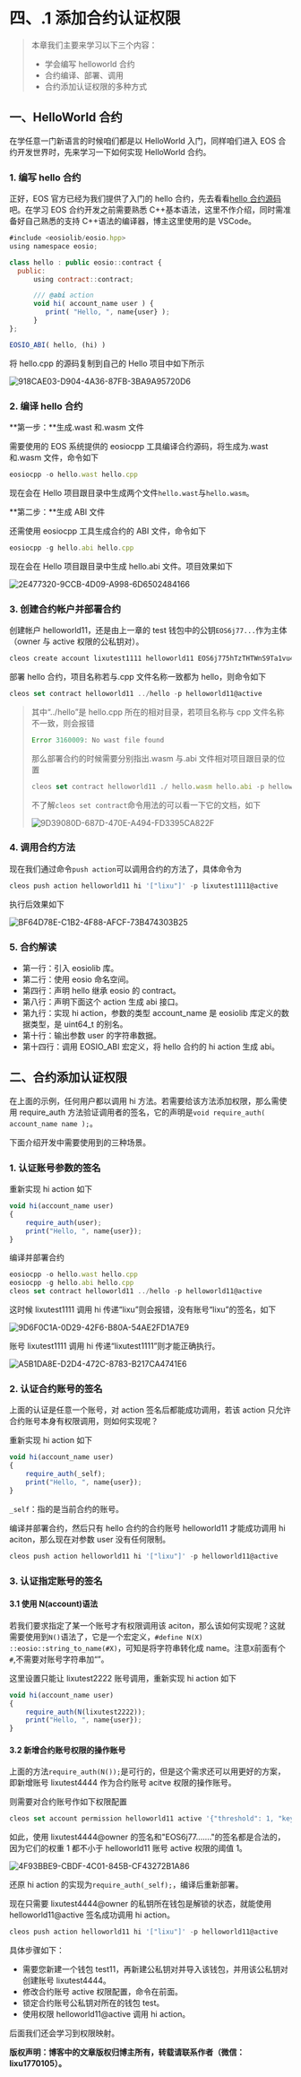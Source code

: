 # 四、.1 添加合约认证权限

> 本章我们主要来学习以下三个内容：
> 
> *   学会编写 helloworld 合约
> *   合约编译、部署、调用
> *   合约添加认证权限的多种方式

## 一、HelloWorld 合约

在学任意一门新语言的时候咱们都是以 HelloWorld 入门，同样咱们进入 EOS 合约开发世界时，先来学习一下如何实现 HelloWorld 合约。

### 1\. 编写 hello 合约

正好，EOS 官方已经为我们提供了入门的 hello 合约，先去看看[hello 合约源码](https://github.com/EOSIO/eos/blob/v1.2.6/contracts/hello/hello.cpp)吧。在学习 EOS 合约开发之前需要熟悉 C++基本语法，这里不作介绍，同时需准备好自己熟悉的支持 C++语法的编译器，博主这里使用的是 VSCode。

```js
#include <eosiolib/eosio.hpp>
using namespace eosio;

class hello : public eosio::contract {
  public:
      using contract::contract;

      /// @abi action 
      void hi( account_name user ) {
         print( "Hello, ", name{user} );
      }
};

EOSIO_ABI( hello, (hi) )
```

将 hello.cpp 的源码复制到自己的 Hello 项目中如下所示

![918CAE03-D904-4A36-87FB-3BA9A95720D6](img/4c995e7c1e3439a397fb98a79c04629b.jpg)

### 2\. 编译 hello 合约

**第一步：**生成.wast 和.wasm 文件

需要使用的 EOS 系统提供的 eosiocpp 工具编译合约源码，将生成为.wast 和.wasm 文件，命令如下

```js
eosiocpp -o hello.wast hello.cpp
```

现在会在 Hello 项目跟目录中生成两个文件`hello.wast`与`hello.wasm`。

**第二步：**生成 ABI 文件

还需使用 eosiocpp 工具生成合约的 ABI 文件，命令如下

```js
eosiocpp -g hello.abi hello.cpp
```

现在会在 Hello 项目跟目录中生成 hello.abi 文件。项目效果如下

![2E477320-9CCB-4D09-A998-6D6502484166](img/24913f9a981ba1e13b014a040edc3fca.jpg)

### 3\. 创建合约帐户并部署合约

创建帐户 helloworld11，还是由上一章的 test 钱包中的公钥`EOS6j77...`作为主体（owner 与 active 权限的公私钥对）。

```js
cleos create account lixutest1111 helloworld11 EOS6j775hTzTHTWnS9Ta1vu42qW8UHzP463QqGDzFtun6fybzKesd EOS6j775hTzTHTWnS9Ta1vu42qW8UHzP463QqGDzFtun6fybzKesd
```

部署 hello 合约，项目名称若与.cpp 文件名称一致都为 hello，则命令如下

```js
cleos set contract helloworld11 ../hello -p helloworld11@active
```

> 其中“../hello”是 hello.cpp 所在的相对目录，若项目名称与 cpp 文件名称不一致，则会报错
> 
> ```js
> Error 3160009: No wast file found
> ```
> 
> 那么部署合约的时候需要分别指出.wasm 与.abi 文件相对项目跟目录的位置
> 
> ```js
> cleos set contract helloworld11 ./ hello.wasm hello.abi -p helloworld11@active
> ```
> 
> 不了解`cleos set contract`命令用法的可以看一下它的文档，如下
> 
> ![9D39080D-687D-470E-A494-FD3395CA822F](img/2ebc49b9e371dc3d25f235996d2e6e87.jpg)

### 4\. 调用合约方法

现在我们通过命令`push action`可以调用合约的方法了，具体命令为

```js
cleos push action helloworld11 hi '["lixu"]' -p lixutest1111@active
```

执行后效果如下

![BF64D78E-C1B2-4F88-AFCF-73B474303B25](img/21ef0b1bdb9b2faa236b0cddb4be77c6.jpg)

### 5\. 合约解读

*   第一行：引入 eosiolib 库。
*   第二行：使用 eosio 命名空间。
*   第四行：声明 hello 继承 eosio 的 contract。
*   第八行：声明下面这个 action 生成 abi 接口。
*   第九行：实现 hi action，参数的类型 account_name 是 eosiolib 库定义的数据类型，是 uint64_t 的别名。
*   第十行：输出参数 user 的字符串数据。
*   第十四行：调用 EOSIO_ABI 宏定义，将 hello 合约的 hi action 生成 abi。

## 二、合约添加认证权限

在上面的示例，任何用户都以调用 hi 方法。若需要给该方法添加权限，那么需使用 require_auth 方法验证调用者的签名，它的声明是`void require_auth( account_name name );`。

下面介绍开发中需要使用到的三种场景。

### 1\. 认证账号参数的签名

重新实现 hi action 如下

```js
void hi(account_name user)
{
    require_auth(user);
    print("Hello, ", name{user});
}
```

编译并部署合约

```js
eosiocpp -o hello.wast hello.cpp
eosiocpp -g hello.abi hello.cpp
cleos set contract helloworld11 ../hello -p helloworld11@active
```

这时候 lixutest1111 调用 hi 传递“lixu”则会报错，没有账号“lixu”的签名，如下

![9D6F0C1A-0D29-42F6-B80A-54AE2FD1A7E9](img/865ed974b8ee9c1da3a871ddd65b5b1b.jpg)

账号 lixutest1111 调用 hi 传递“lixutest1111”则才能正确执行。

![A5B1DA8E-D2D4-472C-8783-B217CA4741E6](img/7a5846606f461a984a552ed0659a7101.jpg)

### 2\. 认证合约账号的签名

上面的认证是任意一个账号，对 action 签名后都能成功调用，若该 action 只允许合约账号本身有权限调用，则如何实现呢？

重新实现 hi action 如下

```js
void hi(account_name user)
{
    require_auth(_self);
    print("Hello, ", name{user});
}
```

`_self`：指的是当前合约的账号。

编译并部署合约，然后只有 hello 合约的合约账号 helloworld11 才能成功调用 hi aciton，那么现在对参数 user 没有任何限制。

```js
cleos push action helloworld11 hi '["lixu"]' -p helloworld11@active
```

### 3\. 认证指定账号的签名

#### 3.1 使用 N(account)语法

若我们要求指定了某一个账号才有权限调用该 aciton，那么该如何实现呢？这就需要使用到`N()`语法了，它是一个宏定义，`#define N(X) ::eosio::string_to_name(#X)`，可知是将字符串转化成 name。注意`X`前面有个`#`,不需要对账号字符串加“”。

这里设置只能让 lixutest2222 账号调用，重新实现 hi action 如下

```js
void hi(account_name user)
{
    require_auth(N(lixutest2222));
    print("Hello, ", name{user});
}
```

#### 3.2 新增合约账号权限的操作账号

上面的方法`require_auth(N());`是可行的，但是这个需求还可以用更好的方案，即新增账号 lixutest4444 作为合约账号 acitve 权限的操作账号。

则需要对合约账号作如下权限配置

```js
cleos set account permission helloworld11 active '{"threshold": 1, "keys": [{"key":"EOS6j775hTzTHTWnS9Ta1vu42qW8UHzP463QqGDzFtun6fybzKesd","weight": 1}], "accounts": [{"permission":{"actor":"lixutest4444", "permission":"owner"}, "weight":1}], "waits": []}'
```

如此，使用 lixutest4444@owner 的签名和"EOS6j77……."的签名都是合法的，因为它们的权重 1 都不小于 helloworld11 账号 active 权限的阈值 1。

![4F93BBE9-CBDF-4C01-845B-CF43272B1A86](img/78eac9d7ccf6f751c4014d1b6139e8d8.jpg)

还原 hi action 的实现为`require_auth(_self);`，编译后重新部署。

现在只需要 lixutest4444@owner 的私钥所在钱包是解锁的状态，就能使用 helloworld11@active 签名成功调用 hi action。

```js
cleos push action helloworld11 hi '["lixu"]' -p helloworld11@active
```

具体步骤如下：

*   需要您新建一个钱包 test11，再新建公私钥对并导入该钱包，并用该公私钥对创建账号 lixutest4444。
*   修改合约账号 active 权限配置，命令在前面。
*   锁定合约账号公私钥对所在的钱包 test。
*   使用权限 helloworld11@active 调用 hi action。

后面我们还会学习到权限映射。

**版权声明：博客中的文章版权归博主所有，转载请联系作者（微信：lixu1770105）。**